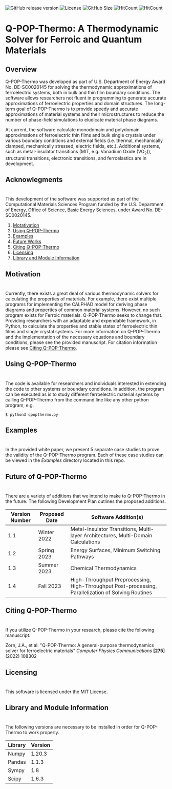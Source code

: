 ![GitHub release version](https://img.shields.io/github/v/release/DOE-COMMS/Q-POP-Thermo?color=%2350C878&include_prereleases)
![License](https://img.shields.io/github/license/DOE-COMMS/Q-POP-Thermo)
![GitHub Size](https://img.shields.io/github/repo-size/DOE-COMMS/Q-POP-Thermo)
![HitCount](https://hits.dwyl.com/DOE-COMMS/Q-POP-Thermo.svg?style=flat-square&show=unique)
![HitCount](https://img.shields.io/endpoint?url=https%3A%2F%2Fhits.dwyl.com%2FDOE-COMMS%2FQ-POP-Thermo.json&label=total%20hits&color=pink)

# Q-POP-Thermo: A Thermodynamic Solver for Ferroic and Quantum Materials

## Overview

Q-POP-Thermo was developed as part of U.S. Department of Energy Award No. DE-SC0020145 for solving the thermodynamic approximations of ferroelectric systems, both in bulk and thin film boundary conditions. The software allows researchers not fluent in programming to generate accurate approximations of ferroelectric properties and domain structures. The long-term goal of Q-POP-Thermo is to provide speedy and accurate approximations of material systems and their microstructures to reduce the number of phase-field simulations to eludicate material phase diagrams. 

At current, the software calculate monodomain and polydomain approximations of ferroelectric thin films and bulk single crystals under various boundary conditions and external fields (i.e. thermal, mechanically clamped, mechanically stressed, electric fields, etc.). Additional systems, such as metal-insulator transitions (MIT, e.g. Vanadium Oxide (VO<sub>2</sub>)), structural transitions, electronic transitions, and ferroelastics are in development. 

## Acknowlegments
# <a name="Thanks"></a>

This development of the software was supported as part of the Computational Materials Sciences Program funded by the U.S. Department of Energy, Office of Science, Basic Energy Sciences, under Award No. DE-SC0020145.

1. [Motativation](#Motivate)
2. [Using Q-POP-Thermo](#Using)
2. [Examples](#Examples)
3. [Future Works](#Future)
3. [Citing Q-POP-Thermo](#Citing)
4. [Licensing](#License)
5. [Library and Module Information](#LibraryInfo)

## Motivation 
# <a name="Motivate"></a>

Currently, there exists a great deal of various thermodynamic solvers for calculating the properties of materials. For example, there exist multiple programs for implementing the CALPHAD model for deriving phase diagrams and properties of common material systems. However, no such program exists for Ferroic materials. Q-POP-Thermo seeks to change that. Providing researchers with an adaptable and expendable framework, in Python, to calculate the properties and stable states of ferroelectric thin films and single crystal systems. For more information on Q-POP-Thermo and the implementation of the necessary equations and boundary conditions, please see the provided manuscript. For citation information please see [Citing Q-POP-Thermo](#Citing).

## Using Q-POP-Thermo
# <a name="Using"></a>

The code is available for researchers and individuals interested in extending the code to other systems or boundary conditions. In addition, the program can be executed as is to study different ferroelectric material systems by calling Q-POP-Thermo from the command line like any other python program, e.g.

`$ python3 qpopthermo.py`

## Examples
# <a name="Examples"></a>

In the provided white paper, we present 5 separate case studies to prove the validity of the Q-POP-Thermo program. Each of these case studies can be viewed in the *Examples* directory located in this repo.

## Future of Q-POP-Thermo
# <a name="Future"></a>

There are a variety of additions that we intend to make to Q-POP-Thermo in the future. The following Development Plan outlines the proposed additions.

| Version Number | Proposed Date | Software Addition(s) |
| ------ | ----- | ------ |
| 1.1  | Winter 2022 | Metal-Insulator Transitions, Multi-layer Architectures, Multi-Domain Calculations |
| 1.2  | Spring 2023   | Energy Surfaces, Minimum Switching Pathways |
| 1.3  | Summer 2023  | Chemical Thermodynamics |
| 1.4  | Fall 2023  | High-Throughput Preprocessing, High-Throughput Post-processing, Parallelization of Solving Routines |

## Citing Q-POP-Thermo
# <a name="Citing"></a>

If you utilize Q-POP-Thermo in your research, please cite the following manuscript: 

Zorn, J.A., et al. "Q-POP-Thermo: A general-purpose thermodynamics solver for ferroelectric materials" *Computer Physics Communications* **[275]** (2022) 108302

## Licensing
# <a name="License"></a>

This software is licensed under the MIT License.

## Library and Module Information
# <a name="LibraryInfo"></a>

The following versions are necessary to be installed in order for Q-POP-Thermo to work properly.

| Library | Version |
| ---- | ----- |
| Numpy | 1.20.3 |
| Pandas | 1.1.3 |
| Sympy | 1.8 |
| Scipy | 1.6.3 |

